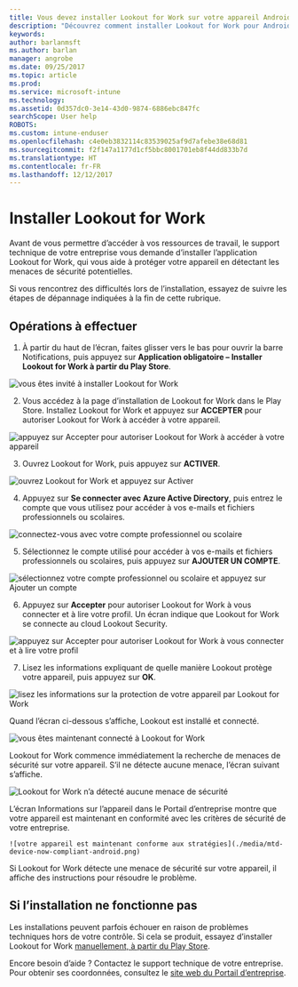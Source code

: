 ```yaml
---
title: Vous devez installer Lookout for Work sur votre appareil Android | Microsoft Docs
description: "Découvrez comment installer Lookout for Work pour Android."
keywords: 
author: barlanmsft
ms.author: barlan
manager: angrobe
ms.date: 09/25/2017
ms.topic: article
ms.prod: 
ms.service: microsoft-intune
ms.technology: 
ms.assetid: 0d357dc0-3e14-43d0-9874-6886ebc847fc
searchScope: User help
ROBOTS: 
ms.custom: intune-enduser
ms.openlocfilehash: c4e0eb3832114c83539025af9d7afebe38e68d81
ms.sourcegitcommit: f2f147a1177d1cf5bbc8001701eb8f44dd833b7d
ms.translationtype: HT
ms.contentlocale: fr-FR
ms.lasthandoff: 12/12/2017
---
```

# <a name="install-lookout-for-work"></a>Installer Lookout for Work

Avant de vous permettre d’accéder à vos ressources de travail, le support technique de votre entreprise vous demande d’installer l’application Lookout for Work, qui vous aide à protéger votre appareil en détectant les menaces de sécurité potentielles.

Si vous rencontrez des difficultés lors de l’installation, essayez de suivre les étapes de dépannage indiquées à la fin de cette rubrique.

## <a name="what-you-need-to-do"></a>Opérations à effectuer

1.  À partir du haut de l’écran, faites glisser vers le bas pour ouvrir la barre Notifications, puis appuyez sur **Application obligatoire – Installer Lookout for Work à partir du Play Store**.

  ![vous êtes invité à installer Lookout for Work](./media/lookout-required-app-install-android.png)

2.  Vous accédez à la page d’installation de Lookout for Work dans le Play Store. Installez Lookout for Work et appuyez sur **ACCEPTER** pour autoriser Lookout for Work à accéder à votre appareil.

  ![appuyez sur Accepter pour autoriser Lookout for Work à accéder à votre appareil](./media/lookout-accept-store-permissions-android.png)

3. Ouvrez Lookout for Work, puis appuyez sur **ACTIVER**.

  ![ouvrez Lookout for Work et appuyez sur Activer](./media/lookout-activate-button-android.png)

4. Appuyez sur **Se connecter avec Azure Active Directory**, puis entrez le compte que vous utilisez pour accéder à vos e-mails et fichiers professionnels ou scolaires.

  ![connectez-vous avec votre compte professionnel ou scolaire](./media/lookout-sign-in-azure-android.png)

5. Sélectionnez le compte utilisé pour accéder à vos e-mails et fichiers professionnels ou scolaires, puis appuyez sur **AJOUTER UN COMPTE**.

  ![sélectionnez votre compte professionnel ou scolaire et appuyez sur Ajouter un compte](./media/lookout-pick-account-android.png)

6. Appuyez sur **Accepter** pour autoriser Lookout for Work à vous connecter et à lire votre profil. Un écran indique que Lookout for Work se connecte au cloud Lookout Security.

  ![appuyez sur Accepter pour autoriser Lookout for Work à vous connecter et à lire votre profil](./media/lookout-needs-permission-to-view-profile-android.png)

7. Lisez les informations expliquant de quelle manière Lookout protège votre appareil, puis appuyez sur **OK**.

  ![lisez les informations sur la protection de votre appareil par Lookout for Work](./media/lookout-how-it-protects-your-device-android.png)

  Quand l’écran ci-dessous s’affiche, Lookout est installé et connecté.

  ![vous êtes maintenant connecté à Lookout for Work](./media/lookout-you-are-now-connected-android.png)

  Lookout for Work commence immédiatement la recherche de menaces de sécurité sur votre appareil. S’il ne détecte aucune menace, l’écran suivant s’affiche.

  ![Lookout for Work n’a détecté aucune menace de sécurité](./media/lookout-scan-no-threats-found-android.png)

  L’écran Informations sur l’appareil dans le Portail d’entreprise montre que votre appareil est maintenant en conformité avec les critères de sécurité de votre entreprise.

    ![votre appareil est maintenant conforme aux stratégies](./media/mtd-device-now-compliant-android.png)

  Si Lookout for Work détecte une menace de sécurité sur votre appareil, il affiche des instructions pour résoudre le problème.

## <a name="if-the-installation-doesnt-work"></a>Si l’installation ne fonctionne pas

Les installations peuvent parfois échouer en raison de problèmes techniques hors de votre contrôle. Si cela se produit, essayez d’installer Lookout for Work [manuellement, à partir du Play Store](https://play.google.com/store/apps/details?id=com.lookout.enterprise).


Encore besoin d’aide ? Contactez le support technique de votre entreprise. Pour obtenir ses coordonnées, consultez le [site web du Portail d’entreprise](https://portal.manage.microsoft.com#HelpDeskDialog).


